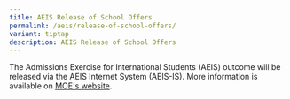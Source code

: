 ```yaml
---
title: AEIS Release of School Offers
permalink: /aeis/release-of-school-offers/
variant: tiptap
description: AEIS Release of School Offers
---
```

<p>The Admissions Exercise for International Students (AEIS) outcome will
be released via the AEIS Internet System (AEIS-IS). More information is
available on <a href="https://www.moe.gov.sg/international-students/aeis/offers" rel="noopener noreferrer nofollow" target="_blank"><u>MOE's website</u></a>.</p>